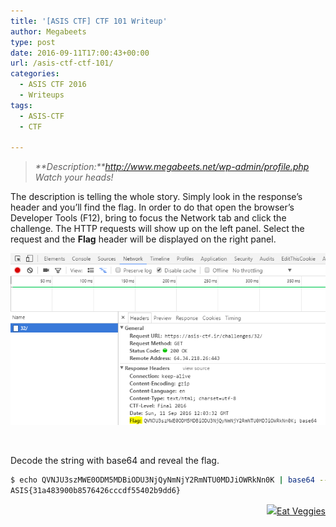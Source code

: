 ```yaml
---
title: '[ASIS CTF] CTF 101 Writeup'
author: Megabeets
type: post
date: 2016-09-11T17:00:43+00:00
url: /asis-ctf-ctf-101/
categories:
  - ASIS CTF 2016
  - Writeups
tags:
  - ASIS-CTF
  - CTF

---
```

> _**Description:**http://www.megabeets.net/wp-admin/profile.php  
> Watch your heads!_

The description is telling the whole story. Simply look in the response&#8217;s header and you&#8217;ll find the flag. In order to do that open the browser&#8217;s Developer Tools (F12), bring to focus the Network tab and click the challenge. The HTTP requests will show up on the left panel. Select the request and the **Flag** header will be displayed on the right panel.

<div class="header-name">
  <img src="./asisct101flag.png" />
</div>

&nbsp;

Decode the string with base64 and reveal the flag.

```sh
$ echo QVNJU3szMWE0ODM5MDBiODU3NjQyNmNjY2RmNTU0MDJiOWRkNn0K | base64 --decode
ASIS{31a483900b8576426cccdf55402b9dd6}

```


<div class="nf-post-footer">
  <p style="text-align: right">
    <a href="https://www.megabeets.net/about.html#vegan"><img src="./megabeets_inline_logo.png" />Eat Veggies</a>
  </p>
</div>